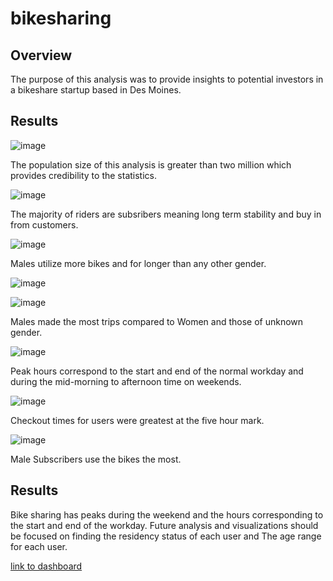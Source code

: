 # bikesharing

## Overview

The purpose of this analysis was to provide insights to potential investors in a bikeshare startup based in Des Moines. 

## Results

![image](https://user-images.githubusercontent.com/78890771/121822654-df985e00-cc65-11eb-911c-0e962f9a7b7f.png)

The population size of this analysis is greater than two million which provides credibility to the statistics.

![image](https://user-images.githubusercontent.com/78890771/121822689-0b1b4880-cc66-11eb-9056-b663b897ec50.png)

The majority of riders are subsribers meaning long term stability and buy in from customers.

![image](https://user-images.githubusercontent.com/78890771/121822715-2b4b0780-cc66-11eb-9a7c-153d84f2dbe0.png)

Males utilize more bikes and for longer than any other gender. 

![image](https://user-images.githubusercontent.com/78890771/121822746-4fa6e400-cc66-11eb-9767-f85b24c05a1c.png)

![image](https://user-images.githubusercontent.com/78890771/121822750-57ff1f00-cc66-11eb-8384-4cb2719d2a60.png)

Males made the most trips compared to Women and those of unknown gender.

![image](https://user-images.githubusercontent.com/78890771/121822834-e07dbf80-cc66-11eb-9f5f-ccf78b3ede4d.png)

Peak hours correspond to the start and end of the normal workday and during the mid-morning to afternoon time on weekends. 

![image](https://user-images.githubusercontent.com/78890771/121822965-c85a7000-cc67-11eb-81cc-1c942b29fa8e.png)

Checkout times for users were greatest at the five hour mark. 

![image](https://user-images.githubusercontent.com/78890771/121822853-0014e800-cc67-11eb-98bc-ca69c5d4d917.png)

Male Subscribers use the bikes the most. 

## Results

Bike sharing has peaks during the weekend and the hours corresponding to the start and end of the workday. Future analysis and visualizations should be focused on finding the residency status of each user and The age range for each user. 

[link to dashboard](https://public.tableau.com/app/profile/tucker.fischer/viz/WhoUsesOurBikes/WhoUsesOurBikes)
